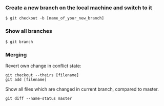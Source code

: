 ### Create a new branch on the local machine and switch to it

```$ git checkout -b [name_of_your_new_branch]```

### Show all branches

```$ git branch```

### Merging

Revert own change in conflict state:

```
git checkout --theirs [filename]
git add [filename]
```

Show all files which are changed in current branch, compared to master.

```
git diff --name-status master
```
